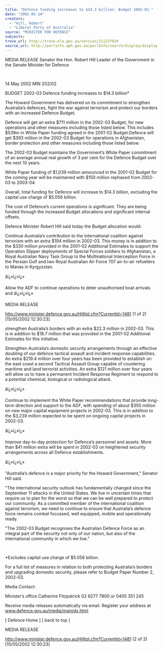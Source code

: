 ```yaml
---
title: "Defence funding increases to $14.3 billion: Budget 2002-03."
date: "2002-05-14"
creators:
  - "Hill, Robert"
  - "Liberal Party of Australia"
source: "MINISTER FOR DEFENCE"
subjects:
trove_url: http://trove.nla.gov.au/version/211237029
source_url: http://parlinfo.aph.gov.au/parlInfo/search/display/display.w3p;query=Id%3A%22media/pressrel/3PJ66%22
---
```


 MEDIA RELEASE Senator the Hon. Robert Hill Leader of the Government in the Senate Minister for Defence

  

 14 May 2002 MIN 202/02

 BUDGET 2002-03 Defence funding increases to $14.3 billion*

 The Howard Government has delivered on its commitment to strengthen Australia’s defences, fight the war against terrorism and protect our borders with an increased Defence Budget.

 Defence will get an extra $711 million in the 2002-03 Budget, for new operations and other measures including those listed below. This includes $539m in White Paper funding agreed in the 2001-02 Budget.Defence will get $393 million in the 2002-03 Budget for operations in Afghanistan, border protection and other measures including those listed below.

 The 2002-03 Budget maintains the Government’s White Paper commitment of an average annual real growth of 3 per cent for the Defence Budget over the next 10 years.

 White Paper funding of $1,039 million announced in the 2001-02 Budget for the coming year will be maintained with $150 million rephased from 2002-03 to 2003-04.

 Overall, total funding for Defence will increase to $14.3 billion, excluding the capital use charge of $5.056 billion.

 The cost of Defence’s current operations is significant. They are being funded through the increased Budget allocations and significant internal offsets.

 Defence Minister Robert Hill said today the Budget allocation would:

 Continue Australia’s contribution to the international coalition against terrorism with an extra $194 million in 2002-03. This money is in addition to the $330 million provided in the 2001-02 Additional Estimates to support the Operation Slipper deployments of Special Forces soldiers to Afghanistan, a Royal Australian Navy Task Group to the Multinational Interception Force in the Persian Gulf and two Royal Australian Air Force 707 air-to-air refuellers to Manas in Kyrgyzstan.

 âï¿»ï¿»ï¿»

 Allow the ADF to continue operations to deter unauthorised boat arrivals and âï¿»ï¿»ï¿»

 MEDIA RELEASE

 http://www.minister.defence.gov.au/Hilltpl.cfm?CurrentId=1481 (1 of 2) [15/05/2002 12:30:23]

 strengthen Australia’s borders with an extra $22.3 million in 2002-03. This is in addition to $18.7 million that was provided in the 2001-02 Additional Estimates for this initiative.

 Strengthen Australia’s domestic security arrangements through an effective doubling of our defence tactical assault and incident response capabilities. An extra $219.4 million over four years has been provided to establish on the east coast a second Tactical Assault Group capable of countering maritime and land terrorist activities. An extra $121 million over four years will allow us to have a permanent Incident Response Regiment to respond to a potential chemical, biological or radiological attack.

 âï¿»ï¿»ï¿»

 Continue to implement the White Paper recommendations that provide long-term direction and support to the ADF, with spending of about $350 million on new major capital equipment projects in 2002-03. This is in addition to the $3,239 million expected to be spent on ongoing capital projects in 2002-03.

 âï¿»ï¿»ï¿»

 Improve day-to-day protection for Defence’s personnel and assets. More than $41 million extra will be spent in 2002-03 on heightened security arrangements across all Defence establishments.

 âï¿»ï¿»ï¿»

 "Australia’s defence is a major priority for the Howard Government," Senator Hill said.

 "The international security outlook has fundamentally changed since the September 11 attacks in the United States. We live in uncertain times that require us to plan for the worst so that we can be well prepared to protect our community. As a committed member of the international coalition against terrorism, we need to continue to ensure that Australia’s defence force remains combat focussed, well equipped, mobile and operationally ready.

 "The 2002-03 Budget recognises the Australian Defence Force as an integral part of the security not only of our nation, but also of the international community in which we live."

  

 *Excludes capital use charge of $5.056 billion.  

 For a full list of measures in relation to both protecting Australia’s borders and upgrading domestic security, please refer to Budget Paper Number 2, 2002-03.

 Media Contact:    

 Minister’s office Catherine Fitzpatrick 02 6277 7800 or 0405 351 245

 Receive media releases automatically via email. Register your address at www.defence.gov.au/media/mainidx.html

 [ Defence Home ] [ back to top ]

 MEDIA RELEASE

 http://www.minister.defence.gov.au/Hilltpl.cfm?CurrentId=1481 (2 of 2) [15/05/2002 12:30:23]

